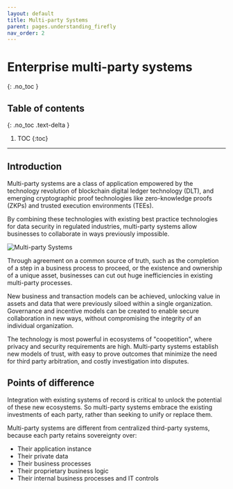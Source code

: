 ```yaml
---
layout: default
title: Multi-party Systems
parent: pages.understanding_firefly
nav_order: 2
---
```


# Enterprise multi-party systems
{: .no_toc }

## Table of contents
{: .no_toc .text-delta }

1. TOC
{:toc}

---

## Introduction

Multi-party systems are a class of application empowered by the technology revolution
of blockchain digital ledger technology (DLT), and emerging cryptographic proof technologies
like zero-knowledge proofs (ZKPs) and trusted execution environments (TEEs).

By combining these technologies with existing best practice technologies for
data security in regulated industries, multi-party systems allow businesses to
collaborate in ways previously impossible.

![Multi-party Systems](../images/multiparty_system.png "Multi-Party System")

Through agreement on a common source of truth, such as the completion of a step in a
business process to proceed, or the existence and ownership of a unique asset, businesses
can cut out huge inefficiencies in existing multi-party processes. 

New business and transaction models can be achieved, unlocking value in assets and data
that were previously siloed within a single organization. Governance and incentive
models can be created to enable secure collaboration in new ways, without compromising
the integrity of an individual organization.

The technology is most powerful in ecosystems of "coopetition", where privacy and security
requirements are high. Multi-party systems establish new models of trust, with easy to
prove outcomes that minimize the need for third party arbitration, and costly investigation
into disputes.

## Points of difference

Integration with existing systems of record is critical to unlock the potential
of these new ecosystems. So multi-party systems embrace the existing investments of
each party, rather than seeking to unify or replace them.

Multi-party systems are different from centralized third-party systems, because each
party retains sovereignty over:
  - Their application instance
  - Their private data
  - Their business processes
  - Their proprietary business logic
  - Their internal business processes and IT controls
